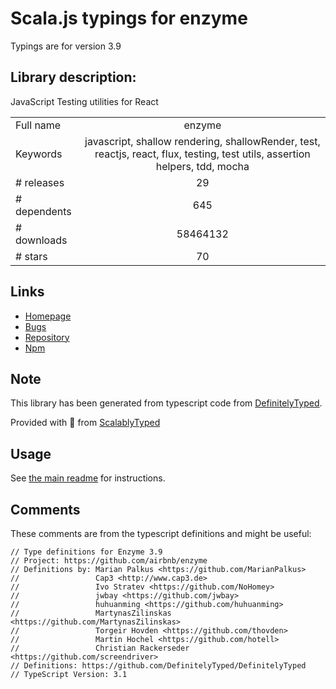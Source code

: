 
# Scala.js typings for enzyme

Typings are for version 3.9

## Library description:
JavaScript Testing utilities for React

|                    |                 |
| ------------------ | :-------------: |
| Full name          | enzyme |
| Keywords           | javascript, shallow rendering, shallowRender, test, reactjs, react, flux, testing, test utils, assertion helpers, tdd, mocha |
| # releases         | 29 |
| # dependents       | 645 |
| # downloads        | 58464132 |
| # stars            | 70 |

## Links
- [Homepage](http://airbnb.io/enzyme/)
- [Bugs](https://github.com/airbnb/enzyme/issues)
- [Repository](https://github.com/airbnb/enzyme)
- [Npm](https://www.npmjs.com/package/enzyme)
    


## Note
This library has been generated from typescript code from [DefinitelyTyped](https://definitelytyped.org).

Provided with :purple_heart: from [ScalablyTyped](https://github.com/oyvindberg/ScalablyTyped)

## Usage
See [the main readme](../../readme.md) for instructions.

## Comments

These comments are from the typescript definitions and might be useful:
```
// Type definitions for Enzyme 3.9
// Project: https://github.com/airbnb/enzyme
// Definitions by: Marian Palkus <https://github.com/MarianPalkus>
//                 Cap3 <http://www.cap3.de>
//                 Ivo Stratev <https://github.com/NoHomey>
//                 jwbay <https://github.com/jwbay>
//                 huhuanming <https://github.com/huhuanming>
//                 MartynasZilinskas <https://github.com/MartynasZilinskas>
//                 Torgeir Hovden <https://github.com/thovden>
//                 Martin Hochel <https://github.com/hotell>
//                 Christian Rackerseder <https://github.com/screendriver>
// Definitions: https://github.com/DefinitelyTyped/DefinitelyTyped
// TypeScript Version: 3.1

```

